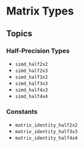 # Matrix Types

## Topics

### Half-Precision Types

- ``simd_half2x2``
- ``simd_half2x3``
- ``simd_half3x2``
- ``simd_half3x3``
- ``simd_half4x3``
- ``simd_half4x4``

### Constants

- ``matrix_identity_half2x2``
- ``matrix_identity_half3x3``
- ``matrix_identity_half4x4``
